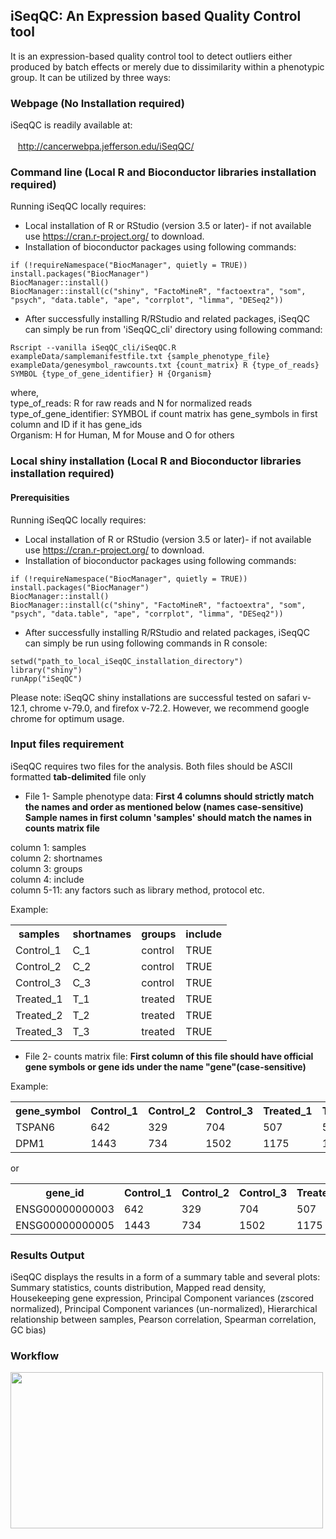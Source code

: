 ## iSeqQC: An Expression based Quality Control tool

It is an expression-based quality control tool to detect outliers either produced by batch effects or merely due to dissimilarity within a phenotypic group.
It can be utilized by three ways:

### Webpage (No Installation required)
iSeqQC is readily available at:<br/>
<br/>
&nbsp;&nbsp;&nbsp;<span></span>http://cancerwebpa.jefferson.edu/iSeqQC/

### Command line (Local R and Bioconductor libraries installation required)
Running iSeqQC locally requires: 
- Local installation of R or RStudio (version 3.5 or later)- if not available use https://cran.r-project.org/ to download.
- Installation of bioconductor packages using following commands: <br/>
```
if (!requireNamespace("BiocManager", quietly = TRUE))
install.packages("BiocManager")
BiocManager::install()
BiocManager::install(c("shiny", "FactoMineR", "factoextra", "som", "psych", "data.table", "ape", "corrplot", "limma", "DESeq2"))
```
- After successfully installing R/RStudio and related packages, iSeqQC can simply be run from 'iSeqQC_cli' directory using following command:<br/>

```
Rscript --vanilla iSeqQC_cli/iSeqQC.R exampleData/samplemanifestfile.txt {sample_phenotype_file} exampleData/genesymbol_rawcounts.txt {count_matrix} R {type_of_reads} SYMBOL {type_of_gene_identifier} H {Organism}
```

where,<br/>
type_of_reads: R for raw reads and N for normalized reads<br/>
type_of_gene_identifier: SYMBOL if count matrix has gene_symbols in first column and ID if it has gene_ids<br/>
Organism: H for Human, M for Mouse and O for others<br/>

### Local shiny installation (Local R and Bioconductor libraries installation required)
#### Prerequisities
Running iSeqQC locally requires: 
- Local installation of R or RStudio (version 3.5 or later)- if not available use https://cran.r-project.org/ to download.
- Installation of bioconductor packages using following commands: <br/>
```
if (!requireNamespace("BiocManager", quietly = TRUE))
install.packages("BiocManager")
BiocManager::install()
BiocManager::install(c("shiny", "FactoMineR", "factoextra", "som", "psych", "data.table", "ape", "corrplot", "limma", "DESeq2"))
```
- After successfully installing R/RStudio and related packages, iSeqQC can simply be run using following commands in R console:
```
setwd("path_to_local_iSeqQC_installation_directory")
library("shiny")
runApp("iSeqQC")
```

Please note: iSeqQC shiny installations are successful tested on safari v-12.1, chrome  v-79.0, and firefox v-72.2. However, we recommend google chrome for optimum usage. 


### Input files requirement
iSeqQC requires two files for the analysis. Both files should be ASCII formatted **tab-delimited** file only
- File 1- Sample phenotype data: **First 4 columns should strictly match the names and order as mentioned below (names case-sensitive)** </br>
**Sample names in first column 'samples' should match the names in counts matrix file**

column 1: samples<br/>
column 2: shortnames<br/>
column 3: groups<br/>
column 4: include<br/>
column 5-11: any factors such as library method, protocol etc.<br/>

Example:<br/>

<table >
  <tr>
    <th>samples</th>
    <th>shortnames</th>
    <th>groups</th>  
    <th>include</th> 
  </tr>
  <tr>
    <td>Control_1</td>
    <td>C_1</td>  
    <td>control</td>  
    <td>TRUE</td>
  </tr>
  <tr>
    <td>Control_2</td>
    <td>C_2</td>  
    <td>control</td>  
    <td>TRUE</td>
  </tr>
  <tr>
    <td>Control_3</td>
    <td>C_3</td>  
    <td>control</td>  
    <td>TRUE</td>
  </tr>
  <tr>
    <td>Treated_1</td>
    <td>T_1</td>  
    <td>treated</td>  
    <td>TRUE</td>
  </tr>
  <tr>
    <td>Treated_2</td>
    <td>T_2</td>  
    <td>treated</td>  
    <td>TRUE</td>
  </tr>
  <tr>
    <td>Treated_3</td>
    <td>T_3</td>  
    <td>treated</td>  
    <td>TRUE</td>
  </tr>
</table>

- File 2- counts matrix file: **First column of this file should have official gene symbols or gene ids under the name "gene"(case-sensitive)** 

Example:<br/>

<table >
  <tr>
    <th>gene_symbol</th>
    <th>Control_1</th>
    <th>Control_2</th>  
    <th>Control_3</th>
    <th>Treated_1</th>
    <th>Treated_2</th>
    <th>Treated_3</th>
  </tr>
 <tr>
    <td>TSPAN6</td>
    <td>642</td>
    <td>329</td>  
    <td>704</td>
    <td>507</td>
    <td>524</td>
    <td>629</td>
  </tr>
   <tr>
    <td>DPM1</td>
    <td>1443</td>
    <td>734</td>  
    <td>1502</td>
    <td>1175</td>
    <td>1543</td>
    <td>1111</td>
  </tr>
</table>

or

<table >
  <tr>
    <th>gene_id</th>
    <th>Control_1</th>
    <th>Control_2</th>  
    <th>Control_3</th>
    <th>Treated_1</th>
    <th>Treated_2</th>
    <th>Treated_3</th>
  </tr>
 <tr>
    <td>ENSG00000000003</td>
    <td>642</td>
    <td>329</td>  
    <td>704</td>
    <td>507</td>
    <td>524</td>
    <td>629</td>
  </tr>
   <tr>
    <td>ENSG00000000005</td>
    <td>1443</td>
    <td>734</td>  
    <td>1502</td>
    <td>1175</td>
    <td>1543</td>
    <td>1111</td>
  </tr>
</table>

### Results Output
iSeqQC displays the results in a form of a summary table and several plots: Summary statistics, counts distribution, Mapped read density, Housekeeping gene expression, Principal Component variances (zscored normalized), Principal Component variances (un-normalized), Hierarchical relationship between samples, Pearson correlation, Spearman correlation, GC bias)
  
### Workflow
<img src= "https://user-images.githubusercontent.com/10853956/44124859-5ad6b14a-9ffd-11e8-9118-73f80c3b3514.png" width="500" height="250">


